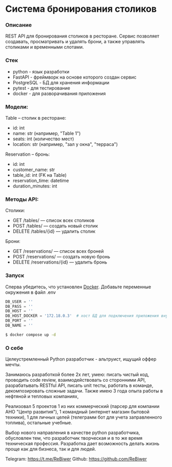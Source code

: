 # Cистема бронирования столиков

### Описание

REST API для бронирования столиков в ресторане. Сервис позволяет создавать, просматривать и удалять брони, а также управлять столиками и временными слотами.

### Стек
- python - язык разработки
- FastAPI - фреймворк на основе которого создан сервис
- PostgreSQL - БД для хранения информации
- pytest - для тестирование
- docker - для разворачивания приложения


### Модели:
Table – столик в ресторане:
- id: int
- name: str (например, "Table 1")
- seats: int (количество мест)
- location: str (например, "зал у окна", "терраса")

Reservation – бронь:
- id: int
- customer_name: str
- table_id: int (FK на Table)
- reservation_time: datetime
- duration_minutes: int


### Методы API:

Столики:
- GET /tables/ — список всех столиков
- POST /tables/ — создать новый столик
- DELETE /tables/{id} — удалить столик

Брони:
- GET /reservations/ — список всех броней
- POST /reservations/ — создать новую бронь
- DELETE /reservations/{id} — удалить бронь


### Запуск
Сперва убедитесь, что установлен [Docker](https://docs.docker.com/engine/install/).
Добавьте переменные окружения в файл .env
```python
DB_USER = ''
DB_PASS = ''
DB_HOST = ''
DB_HOST_DOCKER = '172.18.0.3'  # хост БД для подключения приложения внутри docker сети
DB_PORT = ''
DB_NAME = ''
```

```bash
$ docker compose up -d
```


### О себе
Целеустремленный Python разработчик - альтруист, ищущий оффер мечты.

Занимаюсь разработкой более 2х лет, умею: писать чистый код, проводить code review, взаимодействовать со сторонними API, разрабатывать RESTful API, писать unit тесты, работать в команде, декомпозировать сложные задачи. Также имею 3 года опыта работы в нефтяной и тепловых компаниях,

Реализовал 5 проектов 1 из них коммерческий (парсер для компании АНО "Центр развития"), 1 командный (интернет магазин бытовой техники), 1 для личных целей (телеграмм бот для учета заправленного топлива), остальные учебные.

Выбор нового направления в качестве python разработчика, обусловлен тем, что разработчик творческая и в то же время техническая профессия. Разработка дает возможность делать жизнь проще как для бизнеса, так и для людей.

Telegram: https://t.me/ReBiwer
Github: https://github.com/ReBiwer
